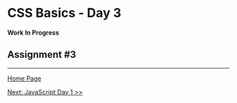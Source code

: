 # CSS Basics - Day 3

**Work In Progress**

## Assignment #3

---

[Home Page](../README.md)

[Next: JavaScript Day 1 >>]()
